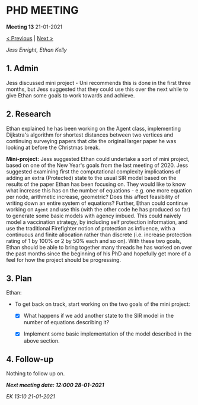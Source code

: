 # PHD MEETING

__Meeting 13__
21-01-2021

[< Previous](../01-21/12_14-01-21.md) | [Next >](../01-21/14_28-01-21.md)

_Jess Enright,_
_Ethan Kelly_


## 1. Admin

Jess discussed mini project - Uni recommends this is done in the first three months, but Jess suggested that they could use this over the next while to give Ethan some goals to work towards and achieve.

## 2. Research

Ethan explained he has been working on the Agent class, implementing Dijkstra's algorithm for shortest distances between two vertices and continuing surveying papers that cite the original larger paper he was looking at before the Christmas break. 

**Mini-project:** Jess suggested Ethan could undertake a sort of mini project, based on one of the New Year's goals from the last meeting of 2020. Jess suggested examining first the computational complexity implications of adding an extra (Protected) state to the usual SIR model based on the results of the paper Ethan has been focusing on. They would like to know what increase this has on the number of equations - e.g. one more equation per node, arithmetic increase, geometric? Does this affect feasibility of writing down an entire system of equations? Further, Ethan could continue working on `Agent` and use this (with the other code he has produced so far) to generate some basic models with agency imbued. This could naively model a vaccination strategy, by including self protection information, and use the traditional Firefighter notion of protection as influence, with a continuous and finite allocation rather than discrete (i.e. increase protection rating of 1 by 100% or 2 by 50% each and so on). With these two goals, Ethan should be able to bring together many threads he has worked on over the past months since the beginning of his PhD and hopefully get more of a feel for how the project should be progressing.


## 3. Plan
Ethan: 
* To get back on track, start working on the two goals of the mini project:
  * [x] What happens if we add another state to the SIR model in the number of equations describing it?
  * [x] Implement some basic implementation of the model described in the above section.
  

## 4. Follow-up

Nothing to follow up on.


**_Next meeting date: 12:000 28-01-2021_**



_EK 13:10 21-01-2021_
